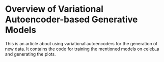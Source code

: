 # Overview of Variational Autoencoder-based Generative Models
This is an article about using variational autoencoders for the generation of new data. It contains the code for training the mentioned models on celeb_a and generating the plots.
